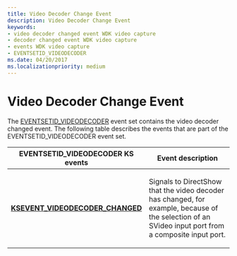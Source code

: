 ```yaml
---
title: Video Decoder Change Event
description: Video Decoder Change Event
keywords:
- video decoder changed event WDK video capture
- decoder changed event WDK video capture
- events WDK video capture
- EVENTSETID_VIDEODECODER
ms.date: 04/20/2017
ms.localizationpriority: medium
---
```


# Video Decoder Change Event


The [EVENTSETID\_VIDEODECODER](./eventsetid-videodecoder.md) event set contains the video decoder changed event. The following table describes the events that are part of the EVENTSETID\_VIDEODECODER event set.

<table>
<colgroup>
<col width="50%" />
<col width="50%" />
</colgroup>
<thead>
<tr class="header">
<th>EVENTSETID_VIDEODECODER KS events</th>
<th>Event description</th>
</tr>
</thead>
<tbody>
<tr class="odd">
<td><p><a href="/windows-hardware/drivers/stream/ksevent-videodecoder-changed" data-raw-source="[&lt;strong&gt;KSEVENT_VIDEODECODER_CHANGED&lt;/strong&gt;](./ksevent-videodecoder-changed.md)"><strong>KSEVENT_VIDEODECODER_CHANGED</strong></a></p></td>
<td><p>Signals to DirectShow that the video decoder has changed, for example, because of the selection of an SVideo input port from a composite input port.</p></td>
</tr>
</tbody>
</table>

 


